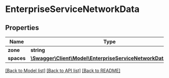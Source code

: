 # EnterpriseServiceNetworkData

## Properties
Name | Type | Description | Notes
------------ | ------------- | ------------- | -------------
**zone** | **string** |  | [optional] 
**spaces** | [**\Swagger\Client\Model\EnterpriseServiceNetworkDataSpaces[]**](EnterpriseServiceNetworkDataSpaces.md) |  | [optional] 

[[Back to Model list]](../README.md#documentation-for-models) [[Back to API list]](../README.md#documentation-for-api-endpoints) [[Back to README]](../README.md)


